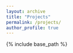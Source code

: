 ```yaml
---
layout: archive
title: "Projects"
permalink: /projects/
author_profile: true
---
```

{% include base_path %}

